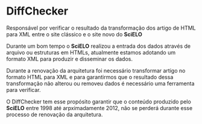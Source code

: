 # DiffChecker

Responsável por verificar o resultado da transformação dos artigo de HTML para XML entre o site clássico e o site novo do **SciELO**

Durante um bom tempo o **SciELO** realizou a entrada dos dados através de arquivo ou estruturas em HTMLs, atualmente estamos adotando um formato XML para produzir e disseminar os dados.

Durante a renovação da arquitetura foi necessário transformar artigo no formato HTML para XML e para garantirmos que o resultado dessa transformação não alterou ou removeu dados é necessário uma ferramenta para verificar.

O DiffChecker tem esse propósito garantir que o conteúdo produzido pelo **SciELO** entre 1998 até arpximadamente 2012, não se perderá durante esse processo de renovação da arquitetura.


